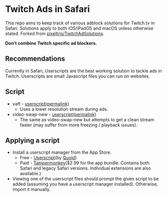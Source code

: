 # Twitch Ads in Safari
This repo aims to keep track of various adblock solutions for Twitch.tv in Safari. Solutions apply to both iOS/iPadOS and macOS unless otherwise stated. Forked from [pixeltris/TwitchAdSolutions](https://github.com/pixeltris/TwitchAdSolutions).

**Don't combine Twitch specific ad blockers.**
## Recommendations
Currently in Safari, Userscripts are the best working solution to tackle ads in Twitch. Userscripts are small Javascript files you can run on websites.

## Script
- vaft - [userscript(permalink)](https://github.com/stevenya97/TwitchAdsSafari/blob/8fd54137db9b228319af4c5259a0b660bf9b27f9/vaft.user.js)
  - Uses a lower resolution stream during ads.
- video-swap-new - [userscript(permalink)](https://github.com/stevenya97/TwitchAdsSafari/blob/8fd54137db9b228319af4c5259a0b660bf9b27f9/video-swap-new.user.js)
  - The same as video-swap-new but attempts to get a clean stream faster (may suffer from more freezing / playback issues).

## Applying a script
- Install a userscript manager from the App Store.
  - Free - [Userscript](https://apps.apple.com/us/app/userscripts/id1463298887)(by [Quoid](https://github.com/quoid/userscripts))
  - Paid - [Tampermonkey](https://apps.apple.com/us/app-bundle/tampermonkey-bundle/id1780757125?mt=12)($2.99 for the app bundle. Contains both Safari and legacy Safari versions. Individual extensions are also available.)
- Viewing one of the userscript files should prompt the given script to be added (assuming you have a userscript manager installed). Otherwise, import it manually.

